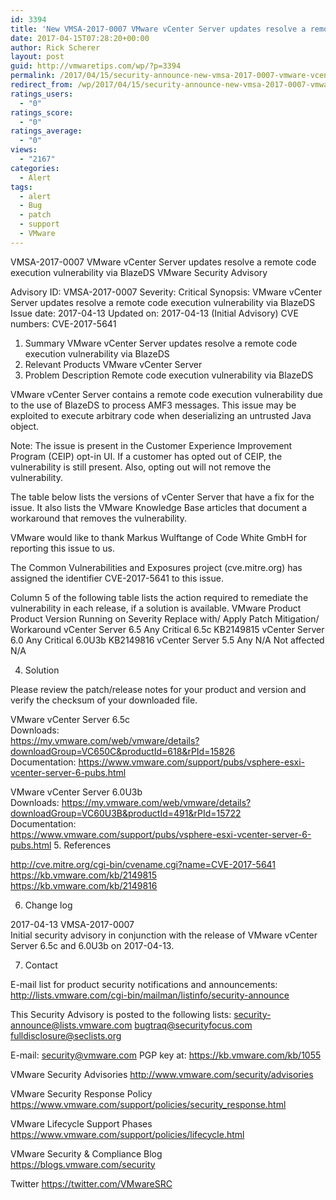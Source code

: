 ```yaml
---
id: 3394
title: 'New VMSA-2017-0007 VMware vCenter Server updates resolve a remote code execution vulnerability via BlazeDS'
date: 2017-04-15T07:28:20+00:00
author: Rick Scherer
layout: post
guid: http://vmwaretips.com/wp/?p=3394
permalink: /2017/04/15/security-announce-new-vmsa-2017-0007-vmware-vcenter-server-updates-resolve-a-remote-code-execution-vulnerability-via-blazeds-2/
redirect_from: /wp/2017/04/15/security-announce-new-vmsa-2017-0007-vmware-vcenter-server-updates-resolve-a-remote-code-execution-vulnerability-via-blazeds-2/
ratings_users:
  - "0"
ratings_score:
  - "0"
ratings_average:
  - "0"
views:
  - "2167"
categories:
  - Alert
tags:
  - alert
  - Bug
  - patch
  - support
  - VMware
---
```

VMSA-2017-0007
VMware vCenter Server updates resolve a remote code    execution vulnerability via BlazeDS
VMware Security Advisory

Advisory ID:	VMSA-2017-0007
Severity:	Critical
Synopsis:	VMware vCenter Server updates resolve a remote code execution vulnerability via BlazeDS
Issue date:	2017-04-13
Updated on:	2017-04-13 (Initial Advisory)
CVE numbers:	CVE-2017-5641

1. Summary
VMware vCenter Server updates resolve a remote code execution vulnerability via BlazeDS
2. Relevant Products
VMware vCenter Server
3. Problem Description
Remote code execution vulnerability via BlazeDS

VMware vCenter Server contains a remote code execution vulnerability due to the use of BlazeDS to process AMF3 messages. This issue may be exploited to execute arbitrary code when deserializing an untrusted Java object.

Note: The issue is present in the Customer Experience Improvement Program (CEIP) opt-in UI. If a customer has opted out of CEIP, the vulnerability is still present. Also, opting out will not remove the vulnerability.

The table below lists the versions of vCenter Server that have a fix for the issue. It also lists the VMware Knowledge Base articles that document a workaround that removes the vulnerability.

VMware would like to thank Markus Wulftange of Code White GmbH for reporting this issue to us.

The Common Vulnerabilities and Exposures project (cve.mitre.org) has assigned the identifier CVE-2017-5641 to this issue.  

Column 5 of the following table lists the action required to remediate the vulnerability in each release, if a solution is available.
VMware Product
Product Version
Running on
Severity
Replace with/ Apply Patch
Mitigation/ Workaround
vCenter Server	6.5	Any	Critical	6.5c	KB2149815
vCenter Server	6.0	Any	Critical	6.0U3b	KB2149816
vCenter Server	5.5	Any	N/A	Not affected	N/A


4. Solution

Please review the patch/release notes for your product and version and verify the checksum of your downloaded file.

VMware vCenter Server 6.5c  
Downloads:  
https://my.vmware.com/web/vmware/details?downloadGroup=VC650C&productId=618&rPId=15826  
Documentation:
https://www.vmware.com/support/pubs/vsphere-esxi-vcenter-server-6-pubs.html   


VMware vCenter Server 6.0U3b  
Downloads:
https://my.vmware.com/web/vmware/details?downloadGroup=VC60U3B&productId=491&rPId=15722  
Documentation:  
https://www.vmware.com/support/pubs/vsphere-esxi-vcenter-server-6-pubs.html
5. References

http://cve.mitre.org/cgi-bin/cvename.cgi?name=CVE-2017-5641
https://kb.vmware.com/kb/2149815  
https://kb.vmware.com/kb/2149816

6. Change log

2017-04-13 VMSA-2017-0007  
Initial security advisory in conjunction with the release of VMware vCenter Server 6.5c and 6.0U3b on 2017-04-13.

7. Contact

E-mail list for product security notifications and announcements:
http://lists.vmware.com/cgi-bin/mailman/listinfo/security-announce

This Security Advisory is posted to the following lists:
  security-announce@lists.vmware.com
  bugtraq@securityfocus.com
  fulldisclosure@seclists.org

E-mail: security@vmware.com
PGP key at:
https://kb.vmware.com/kb/1055

VMware Security Advisories
http://www.vmware.com/security/advisories

VMware Security Response Policy
https://www.vmware.com/support/policies/security_response.html

VMware Lifecycle Support Phases
https://www.vmware.com/support/policies/lifecycle.html

VMware Security & Compliance Blog  
https://blogs.vmware.com/security

Twitter
https://twitter.com/VMwareSRC
 
